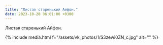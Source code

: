 ```yaml
---
title: "Листая старенький Айфон."
date: 2023-10-28 06:01:00 +0300
---
```


Листая старенький Айфон.

{% include media.html f="/assets/vk_photos/1/S3zewi0ZN_c.jpg" alt="" %}

